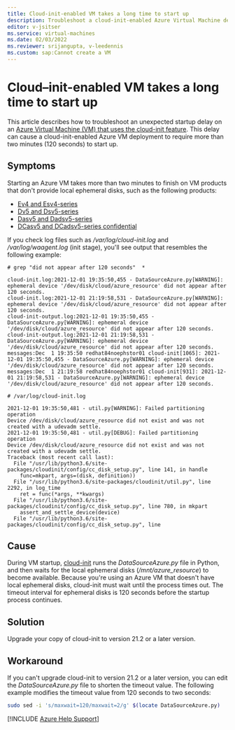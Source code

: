 ```yaml
---
title: Cloud-init-enabled VM takes a long time to start up
description: Troubleshoot a cloud-init-enabled Azure Virtual Machine deployment that takes more than 120 seconds to start up.
editor: v-jsitser
ms.service: virtual-machines
ms.date: 02/03/2022
ms.reviewer: srijangupta, v-leedennis
ms.custom: sap:Cannot create a VM
---
```

# Cloud–init-enabled VM takes a long time to start up

This article describes how to troubleshoot an unexpected startup delay on an [Azure Virtual Machine (VM) that uses the cloud-init feature](/azure/virtual-machines/linux/using-cloud-init). This delay can cause a cloud-init-enabled Azure VM deployment to require more than two minutes (120 seconds) to start up.

## Symptoms

Starting an Azure VM takes more than two minutes to finish on VM products that don't provide local ephemeral disks, such as the following products:

- [Ev4 and Esv4-series](/azure/virtual-machines/ev4-esv4-series)
- [Dv5 and Dsv5-series](/azure/virtual-machines/dv5-dsv5-series)
- [Dasv5 and Dadsv5-series](/azure/virtual-machines/dasv5-dadsv5-series)
- [DCasv5 and DCadsv5-series confidential](/azure/virtual-machines/dcasv5-dcadsv5-series)

If you check log files such as */var/log/cloud-init.log* and */var/log/waagent.log* (init stage), you'll see output that resembles the following example:

```output
# grep "did not appear after 120 seconds"  *

cloud-init.log:2021-12-01 19:35:50,455 - DataSourceAzure.py[WARNING]: ephemeral device '/dev/disk/cloud/azure_resource' did not appear after 120 seconds.
cloud-init.log:2021-12-01 21:19:58,531 - DataSourceAzure.py[WARNING]: ephemeral device '/dev/disk/cloud/azure_resource' did not appear after 120 seconds.
cloud-init-output.log:2021-12-01 19:35:50,455 - DataSourceAzure.py[WARNING]: ephemeral device '/dev/disk/cloud/azure_resource' did not appear after 120 seconds.
cloud-init-output.log:2021-12-01 21:19:58,531 - DataSourceAzure.py[WARNING]: ephemeral device '/dev/disk/cloud/azure_resource' did not appear after 120 seconds.
messages:Dec  1 19:35:50 redhat84noephstor01 cloud-init[1065]: 2021-12-01 19:35:50,455 - DataSourceAzure.py[WARNING]: ephemeral device '/dev/disk/cloud/azure_resource' did not appear after 120 seconds.
messages:Dec  1 21:19:58 redhat84noephstor01 cloud-init[931]: 2021-12-01 21:19:58,531 - DataSourceAzure.py[WARNING]: ephemeral device '/dev/disk/cloud/azure_resource' did not appear after 120 seconds.
```

```output
# /var/log/cloud-init.log

2021-12-01 19:35:50,481 - util.py[WARNING]: Failed partitioning operation
Device /dev/disk/cloud/azure_resource did not exist and was not created with a udevadm settle.
2021-12-01 19:35:50,481 - util.py[DEBUG]: Failed partitioning operation
Device /dev/disk/cloud/azure_resource did not exist and was not created with a udevadm settle.
Traceback (most recent call last):
  File "/usr/lib/python3.6/site-packages/cloudinit/config/cc_disk_setup.py", line 141, in handle
    func=mkpart, args=(disk, definition))
  File "/usr/lib/python3.6/site-packages/cloudinit/util.py", line 2292, in log_time
    ret = func(*args, **kwargs)
  File "/usr/lib/python3.6/site-packages/cloudinit/config/cc_disk_setup.py", line 780, in mkpart
    assert_and_settle_device(device)
  File "/usr/lib/python3.6/site-packages/cloudinit/config/cc_disk_setup.py", line 
```

## Cause

During VM startup, [cloud-init](https://cloudinit.readthedocs.io) runs the *DataSourceAzure.py* file in Python, and then waits for the local ephemeral disks (*/mnt/azure_resource*) to become available. Because you're using an Azure VM that doesn't have local ephemeral disks, cloud-init must wait until the process times out. The timeout interval for ephemeral disks is 120 seconds before the startup process continues.

## Solution

Upgrade your copy of cloud-init to version 21.2 or a later version.

## Workaround

If you can't upgrade cloud-init to version 21.2 or a later version, you can edit the *DataSourceAzure.py* file to shorten the timeout value. The following example modifies the timeout value from 120 seconds to two seconds:

  ```bash
  sudo sed -i 's/maxwait=120/maxwait=2/g' $(locate DataSourceAzure.py)
  ```

[!INCLUDE [Azure Help Support](../../../includes/azure-help-support.md)]
